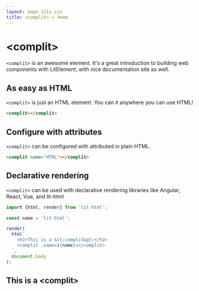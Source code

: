 ```yaml
---
layout: page.11ty.cjs
title: <complit> ⌲ Home
---
```


# &lt;complit>

`<complit>` is an awesome element. It's a great introduction to building web components with LitElement, with nice documentation site as well.

## As easy as HTML

<section class="columns">
  <div>

`<complit>` is just an HTML element. You can it anywhere you can use HTML!

```html
<complit></complit>
```

  </div>
  <div>

<complit></complit>

  </div>
</section>

## Configure with attributes

<section class="columns">
  <div>

`<complit>` can be configured with attributed in plain HTML.

```html
<complit name="HTML"></complit>
```

  </div>
  <div>

<complit name="HTML"></complit>

  </div>
</section>

## Declarative rendering

<section class="columns">
  <div>

`<complit>` can be used with declarative rendering libraries like Angular, React, Vue, and lit-html

```js
import {html, render} from 'lit-html';

const name = 'lit-html';

render(
  html`
    <h2>This is a &lt;complit&gt;</h2>
    <complit .name=${name}></complit>
  `,
  document.body
);
```

  </div>
  <div>

<h2>This is a &lt;complit&gt;</h2>
<complit name="lit-html"></complit>

  </div>
</section>
